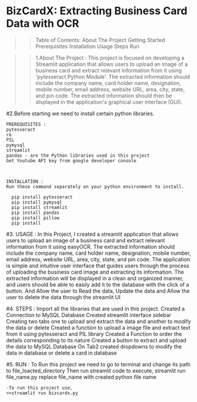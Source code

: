 # BizCardX: Extracting Business Card Data with OCR

>>Table of Contents:
   >>About The Project
   >>Getting Started
   >>Prerequisites
   >>Installation
   >>Usage
   >>Steps
   >>Run


>>1.About The Project :
   This project is focused on developing a Streamlit application that allows users to upload an image of a business card and 
   extract relevant information from it using 'pytesseract Python Module'. The extracted information should include the company 
   name, card holder name, designation, mobile number, email address, website URL, area, city, state, and pin code. The 
   extracted information should then be displayed in the application's graphical user interface (GUI).


#2.Before starting we need to install certain python libraries.

    PREREQUISITES :
    pytesseract
    re
    PIL
    pymysql
    streamlit
    pandas - are the Python libraries used in this project
    Get Youtube API key from google developer console



    INSTALLATION :
    Run these command separately on your python environment to install.
    
      pip install pytesseract
      pip install pymysql
      pip install streamlit
      pip install pandas
      pip install pillow
      pip install 


#3. USAGE :
    In this Project, I created a streamlit application that allows users to upload an image of a business card and extract 
    relevant information from it using easyOCR. The extracted information should include the company name, card holder name, 
    designation, mobile number, email address, website URL, area, city, state, and pin code.
    The application is simple and intuitive user interface that guides users through the process of uploading the business card 
    image and extracting its information. The extracted information will be displayed in a clean and organized manner, and 
    users should be able to easily add it to the database with the click of a button. And Allow the user to Read the data, 
    Update the data and Allow the user to delete the data through the streamlit UI


#4. STEPS :
    Import all the libraries that are used in this project.
    Created a Connection to MySQL Database
    Created streamlit interface sidebar
    Creating two tabs one to upload and extract the data and another to modify the data or delete
    Created a function to upload a image file and extract text from it using pytesseract and PIL library
    Created a Function to order the details corresponding to its nature
    Created a button to extract and upload the data to MySQL Database
    On Tab2 created dropdowns to modify the data in database or delete a card in database
    
#5. RUN :
    To Run this project we need to go to terminal and change its path to file_loacted_directory
    Then run streamlit code to execute,
           streamlit run file_name.py
    replace file_name with created python file name
    
    -To run this project use,
    >>streamlit run bizcardx.py 
